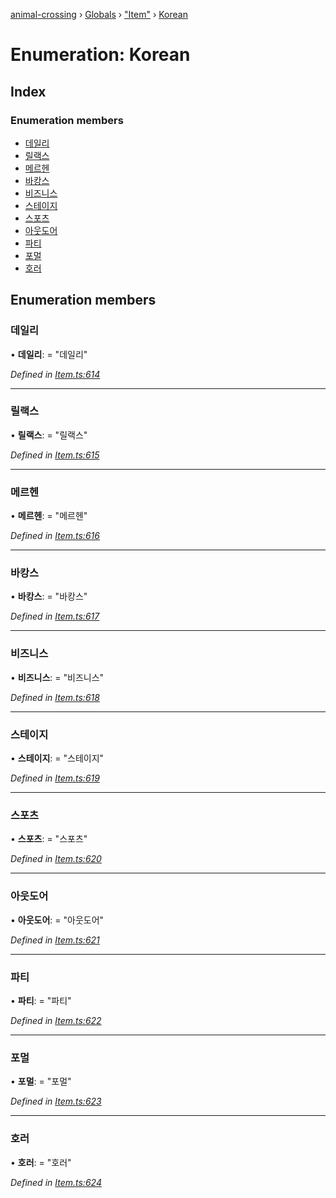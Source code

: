 [animal-crossing](../README.md) › [Globals](../globals.md) › ["Item"](../modules/_item_.md) › [Korean](_item_.korean.md)

# Enumeration: Korean

## Index

### Enumeration members

* [데일리](_item_.korean.md#데일리)
* [릴랙스](_item_.korean.md#릴랙스)
* [메르헨](_item_.korean.md#메르헨)
* [바캉스](_item_.korean.md#바캉스)
* [비즈니스](_item_.korean.md#비즈니스)
* [스테이지](_item_.korean.md#스테이지)
* [스포츠](_item_.korean.md#스포츠)
* [아웃도어](_item_.korean.md#아웃도어)
* [파티](_item_.korean.md#파티)
* [포멀](_item_.korean.md#포멀)
* [호러](_item_.korean.md#호러)

## Enumeration members

###  데일리

• **데일리**: = "데일리"

*Defined in [Item.ts:614](https://github.com/Norviah/animal-crossing/blob/7dc871b/module/types/Item.ts#L614)*

___

###  릴랙스

• **릴랙스**: = "릴랙스"

*Defined in [Item.ts:615](https://github.com/Norviah/animal-crossing/blob/7dc871b/module/types/Item.ts#L615)*

___

###  메르헨

• **메르헨**: = "메르헨"

*Defined in [Item.ts:616](https://github.com/Norviah/animal-crossing/blob/7dc871b/module/types/Item.ts#L616)*

___

###  바캉스

• **바캉스**: = "바캉스"

*Defined in [Item.ts:617](https://github.com/Norviah/animal-crossing/blob/7dc871b/module/types/Item.ts#L617)*

___

###  비즈니스

• **비즈니스**: = "비즈니스"

*Defined in [Item.ts:618](https://github.com/Norviah/animal-crossing/blob/7dc871b/module/types/Item.ts#L618)*

___

###  스테이지

• **스테이지**: = "스테이지"

*Defined in [Item.ts:619](https://github.com/Norviah/animal-crossing/blob/7dc871b/module/types/Item.ts#L619)*

___

###  스포츠

• **스포츠**: = "스포츠"

*Defined in [Item.ts:620](https://github.com/Norviah/animal-crossing/blob/7dc871b/module/types/Item.ts#L620)*

___

###  아웃도어

• **아웃도어**: = "아웃도어"

*Defined in [Item.ts:621](https://github.com/Norviah/animal-crossing/blob/7dc871b/module/types/Item.ts#L621)*

___

###  파티

• **파티**: = "파티"

*Defined in [Item.ts:622](https://github.com/Norviah/animal-crossing/blob/7dc871b/module/types/Item.ts#L622)*

___

###  포멀

• **포멀**: = "포멀"

*Defined in [Item.ts:623](https://github.com/Norviah/animal-crossing/blob/7dc871b/module/types/Item.ts#L623)*

___

###  호러

• **호러**: = "호러"

*Defined in [Item.ts:624](https://github.com/Norviah/animal-crossing/blob/7dc871b/module/types/Item.ts#L624)*
